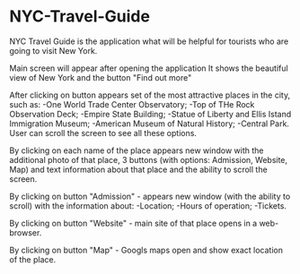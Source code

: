 ﻿# NYC-Travel-Guide
NYC Travel Guide is the application what will be helpful for tourists who are going to visit New York.

Main screen will appear after opening the application
It shows the beautiful view of New York and the button "Find out more"

After clicking on button appears set of the most attractive places in the city, such as:
-One World Trade Center Observatory;
-Top of THe Rock Observation Deck;
-Empire State Building;
-Statue of Liberty and Ellis Istand Immigration Museum;
-American Museum of Natural History;
-Central Park.
User can scroll the screen to see all these options.

By clicking on each name of the place appears new window with the additional photo of that place, 
3 buttons (with options: Admission, Website, Map) and text information about that place and the ability to scroll the screen.

By clicking on button "Admission" - appears new window (with the ability to scroll) with the information about:
-Location;
-Hours of operation;
-Tickets.

By clicking on button "Website" - main site of that place opens in a web-browser.

By clicking on button "Map" - Googls maps open and show exact location of the place.

